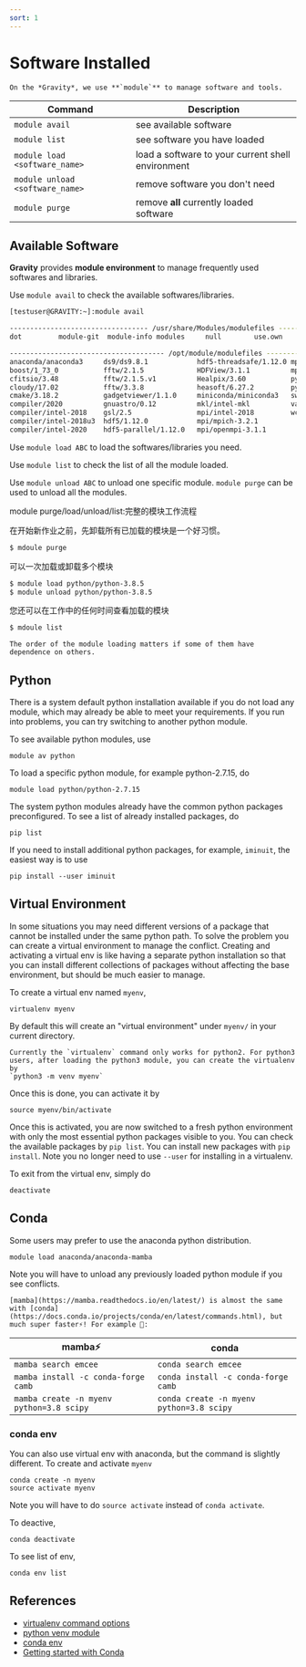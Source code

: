 ```yaml
---
sort: 1
---
```


# Software Installed
```note
On the *Gravity*, we use **`module`** to manage software and tools.
```

| **Command**                         | **Description**                                       |
| ------------------------------- | ------------------------------------------------- |
| `module avail`                  | see available software                            |
| `module list`                   | see software you have loaded                      |
| `module load <software_name>`   | load a software to your current shell environment |
| `module unload <software_name>` | remove software you don't need                    |
| `module purge`                  | remove **all** currently loaded software          |

## Available Software

**Gravity** provides **module environment** to manage frequently used softwares and libraries.  

Use `module avail` to check the available softwares/libraries.
```bash
[testuser@GRAVITY:~]:module avail

---------------------------------- /usr/share/Modules/modulefiles -----------------------------------
dot         module-git  module-info modules     null        use.own

-------------------------------------- /opt/module/modulefiles --------------------------------------
anaconda/anaconda3     ds9/ds9.8.1            hdf5-threadsafe/1.12.0 mpi/openmpi-4.0.4
boost/1_73_0           fftw/2.1.5             HDFView/3.1.1          mpi/openmpi-4.0.5
cfitsio/3.48           fftw/2.1.5.v1          Healpix/3.60           python/python-2.7.18
cloudy/17.02           fftw/3.3.8             heasoft/6.27.2         python/python-3.8.5
cmake/3.18.2           gadgetviewer/1.1.0     miniconda/miniconda3   swig/4.0.1
compiler/2020          gnuastro/0.12          mkl/intel-mkl          valgrind/3.15.0
compiler/intel-2018    gsl/2.5                mpi/intel-2018         wcslib/7.3
compiler/intel-2018u3  hdf5/1.12.0            mpi/mpich-3.2.1
compiler/intel-2020    hdf5-parallel/1.12.0   mpi/openmpi-3.1.1
```

Use `module load ABC` to load the softwares/libraries you need.

Use `module list` to check the list of all the module loaded.

Use `module unload ABC` to unload one specific module.  `module purge` can be used to unload all the modules.

module purge/load/unload/list:完整的模块工作流程

在开始新作业之前，先卸载所有已加载的模块是一个好习惯。
```bash
$ mdoule purge
```

可以一次加载或卸载多个模块

```bash
$ module load python/python-3.8.5
$ module unload python/python-3.8.5
```

您还可以在工作中的任何时间查看加载的模块

```bash
$ mdoule list
```

```tip
The order of the module loading matters if some of them have dependence on others.
```



## Python

There is a system default python installation available if you do not load any module, which may already be able to meet your requirements. If you run into problems, you can try switching to another python module.

To see available python modules, use 
```
module av python
```

To load a specific python module, for example python-2.7.15, do

```
module load python/python-2.7.15
```

The system python modules already have the common python packages preconfigured. To see a list of already installed packages, do

```
pip list
```

If you need to install additional python packages, for example, `iminuit`, the easiest way is to use

```
pip install --user iminuit
```

## Virtual Environment

In some situations you may need different versions of a package that cannot be installed under the same python path. To solve the problem you can create a virtual environment to manage the conflict. Creating and activating a virtual env is like having a separate python installation so that you can install different collections of packages without affecting the base environment, but should be much easier to manage.

To create a virtual env named `myenv`,

```
virtualenv myenv
```
By default this will create an "virtual environment" under `myenv/` in your current directory. 

```warning
Currently the `virtualenv` command only works for python2. For python3 users, after loading the python3 module, you can create the virtualenv by 
`python3 -m venv myenv`
```

Once this is done, you can activate it by
```
source myenv/bin/activate
```

Once this is activated, you are now switched to a fresh python environment with only the most essential python packages visible to you. You can check the available packages by `pip list`. You can install new packages with ```pip install```. Note you no longer need to use ```--user``` for installing in a virtualenv.

To exit from the virtual env, simply do

```
deactivate
```


## Conda

Some users may prefer to use the anaconda python distribution.

```
module load anaconda/anaconda-mamba
```

Note you will have to unload any previously loaded python module if you see conflicts.
```tip
[mamba](https://mamba.readthedocs.io/en/latest/) is almost the same with [conda](https://docs.conda.io/projects/conda/en/latest/commands.html), but much super faster⚡! For example 🌰:
```

| mamba⚡                                   | conda                                    |
| ---------------------------------------- | ---------------------------------------- |
| `mamba search emcee`                     | `conda search emcee`                     |
| `mamba install -c conda-forge camb`      | `conda install -c conda-forge camb`      |
| `mamba create -n myenv python=3.8 scipy` | `conda create -n myenv python=3.8 scipy` |


### conda env
You can also use virtual env with anaconda, but the command is slightly different. To create and activate `myenv`

```
conda create -n myenv
source activate myenv
```
Note you will have to do `source activate` instead of `conda activate`.

To deactive,
```
conda deactivate
```

To see list of env,

```
conda env list
```

## References

* [virtualenv command options](https://virtualenv.pypa.io/en/latest/cli_interface.html)
* [python venv module](https://docs.python.org/3/library/venv.html)
* [conda env](https://docs.conda.io/projects/conda/en/latest/user-guide/tasks/manage-environments.html)
* [Getting started with Conda](https://docs.conda.io/projects/conda/en/latest/user-guide/getting-started.html)

